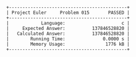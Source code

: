     +--------------------------------------------+
    | Project Euler     Problem 015       PASSED |
    +--------------------------------------------+
    |            Language:                     c |
    |     Expected Answer:          137846528820 |
    |   Calculated Answer:          137846528820 |
    |        Running Time:              0.0000 s |
    |        Memory Usage:               1776 kB |
    +--------------------------------------------+
